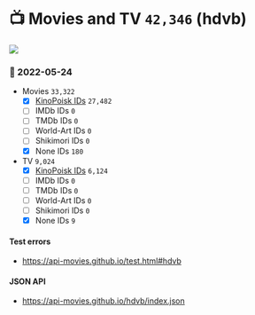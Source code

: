 # :tv: Movies and TV `42,346` (hdvb)

<a href="https://API-Movies.github.io"><img src="https://API-Movies.github.io/banner.png?cache"></a>

### :date: 2022-05-24
- Movies `33,322`
  - [x] <a href="https://API-Movies.github.io/hdvb/movie_kinopoisk_ids.json">KinoPoisk IDs</a> `27,482`
  - [ ] IMDb IDs `0`
  - [ ] TMDb IDs `0`
  - [ ] World-Art IDs `0`
  - [ ] Shikimori IDs `0`
  - [x] None IDs `180`
- TV `9,024`
  - [x] <a href="https://API-Movies.github.io/hdvb/tv_kinopoisk_ids.json">KinoPoisk IDs</a> `6,124`
  - [ ] IMDb IDs `0`
  - [ ] TMDb IDs `0`
  - [ ] World-Art IDs `0`
  - [ ] Shikimori IDs `0`
  - [x] None IDs `9`
#### Test errors
- <a href='https://api-movies.github.io/test.html#hdvb'>https://api-movies.github.io/test.html#hdvb</a>
#### JSON API
- <a href='https://api-movies.github.io/hdvb/index.json'>https://api-movies.github.io/hdvb/index.json</a>
